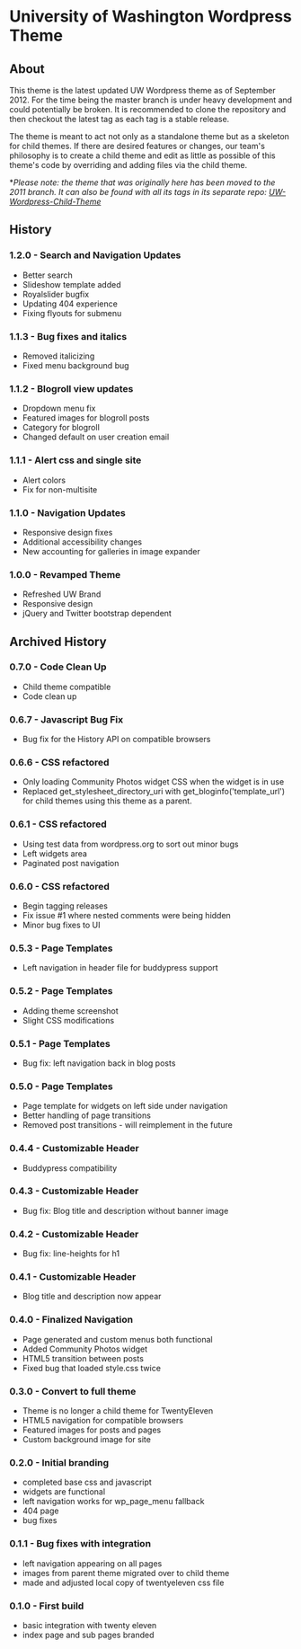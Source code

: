 # University of Washington Wordpress Theme

## About

This theme is the latest updated UW Wordpress theme as of September 2012.
For the time being the master branch is under heavy development and could potentially be broken.
It is recommended to clone the repository and then checkout the latest tag as each tag is a stable release.

The theme is meant to act not only as a standalone theme but as a skeleton for child themes. 
If there are desired features or changes, our team's philosophy is to create a child theme 
  and edit as little as possible of this theme's code by overriding and adding files via the child theme.

**Please note: the theme that was originally here has been moved to the 2011 branch.
  It can also be found with all its tags in its separate repo: [UW-Wordpress-Child-Theme](https://github.com/uweb/UW-Wordpress-Child-Theme)*

## History

### 1.2.0 - Search and Navigation Updates
  - Better search
  - Slideshow template added
  - Royalslider bugfix
  - Updating 404 experience
  - Fixing flyouts for submenu

### 1.1.3 - Bug fixes and italics
  - Removed italicizing
  - Fixed menu background bug

### 1.1.2 - Blogroll view updates  
  - Dropdown menu fix
  - Featured images for blogroll posts
  - Category for blogroll
  - Changed default on user creation email

### 1.1.1 - Alert css and single site
  - Alert colors
  - Fix for non-multisite

### 1.1.0 - Navigation Updates
  - Responsive design fixes
  - Additional accessibility changes
  - New accounting for galleries in image expander

### 1.0.0 - Revamped Theme
  - Refreshed UW Brand
  - Responsive design
  - jQuery and Twitter bootstrap dependent

## Archived History

### 0.7.0 - Code Clean Up
  - Child theme compatible
  - Code clean up

### 0.6.7 - Javascript Bug Fix
  - Bug fix for the History API on compatible browsers

### 0.6.6 - CSS refactored
  - Only loading Community Photos widget CSS when the widget is in use
  - Replaced get_stylesheet_directory_uri with get_bloginfo('template_url')
    for child themes using this theme as a parent.

### 0.6.1 - CSS refactored
  - Using test data from wordpress.org to sort out minor bugs
  - Left widgets area
  - Paginated post navigation

### 0.6.0 - CSS refactored
  - Begin tagging releases
  - Fix issue #1 where nested comments were being hidden
  - Minor bug fixes to UI 

### 0.5.3 - Page Templates
  - Left navigation in header file for buddypress support

### 0.5.2 - Page Templates
  - Adding theme screenshot
  - Slight CSS modifications

### 0.5.1 - Page Templates
  - Bug fix: left navigation back in blog posts

### 0.5.0 - Page Templates
  - Page template for widgets on left side under navigation
  - Better handling of page transitions
  - Removed post transitions - will reimplement in the future

### 0.4.4 - Customizable Header
  - Buddypress compatibility

### 0.4.3 - Customizable Header
  - Bug fix: Blog title and description without banner image

### 0.4.2 - Customizable Header
  - Bug fix: line-heights for h1

### 0.4.1 - Customizable Header
  - Blog title and description now appear

### 0.4.0 - Finalized Navigation
  - Page generated and custom menus both functional
  - Added Community Photos widget
  - HTML5 transition between posts
  - Fixed bug that loaded style.css twice

### 0.3.0 - Convert to full theme
  - Theme is no longer a child theme for TwentyEleven
  - HTML5 navigation for compatible browsers
  - Featured images for posts and pages
  - Custom background image for site

### 0.2.0 - Initial branding
  - completed base css and javascript
  - widgets are functional
  - left navigation works for wp_page_menu fallback
  - 404 page
  - bug fixes

### 0.1.1 - Bug fixes with integration  
  - left navigation appearing on all pages  
  - images from parent theme migrated over to child theme  
  - made and adjusted local copy of twentyeleven css file  

### 0.1.0 - First build  
  - basic integration with twenty eleven  
  - index page and sub pages branded  
